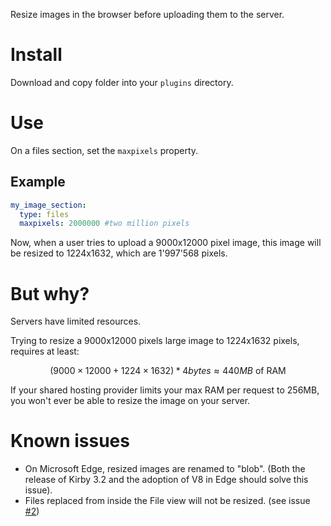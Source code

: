 Resize images in the browser before uploading them to the server. 

# Install
Download and copy folder into your `plugins` directory.

# Use
On a files section, set the `maxpixels` property. 

## Example

```yaml
my_image_section:
  type: files
  maxpixels: 2000000 #two million pixels
```

Now, when a user tries to upload a 9000x12000 pixel image, this image will be resized to 1224x1632, which are 1'997'568 pixels. 

# But why? 

Servers have limited resources.

Trying to resize a 9000x12000 pixels large image to 1224x1632 pixels, requires at least:
```math
(9000 \times 12000 + 1224 \times 1632) * 4bytes \approx 440\textit{MB} \textrm{ of RAM}
```

If your shared hosting provider limits your max RAM per request to 256MB, you won't ever be able to resize the image on your server. 

# Known issues
 - On Microsoft Edge, resized images are renamed to "blob". (Both the release of Kirby 3.2 and the adoption of V8 in Edge should solve this issue). 
 - Files replaced from inside the File view will not be resized. (see issue [#2](https://github.com/rasteiner/k3-maxpixels-option/issues/2))
